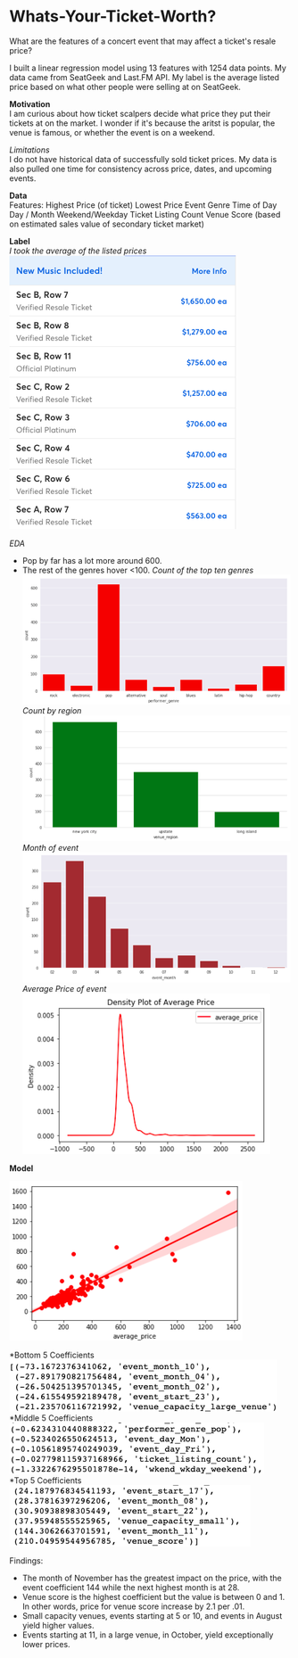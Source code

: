 # **Whats-Your-Ticket-Worth?**
What are the features of a concert event that may affect a ticket's resale price? 

I built a linear regression model using 13 features with 1254 data points. My data came from SeatGeek and Last.FM API. My label is the average listed price based on what other people were selling at on SeatGeek.

**Motivation**<br>
I am curious about how ticket scalpers decide what price they put their tickets at on the market. I wonder if it's because the aritst is popular, the venue is famous, or whether the event is on a weekend. 

*Limitations*<br>
I do not have historical data of successfully sold ticket prices. My data is also pulled one time for consistency across price, dates, and upcoming events.

**Data**<br>
Features:
Highest Price (of ticket)
Lowest Price
Event Genre
Time of Day
Day / Month
Weekend/Weekday
Ticket Listing Count
Venue Score (based on estimated sales value of secondary ticket market)

**Label**<br>
*I took the average of the listed prices*<br>
![Image](https://github.com/chrispfchung/Whats-Your-Ticket-Worth/blob/master/Images/Ticketmaster%20Resell%20Prices.png)

*EDA*<br>
- Pop by far has a lot more around 600.
- The rest of the genres hover <100.
*Count of the top ten genres*<br>
![Image](https://github.com/chrispfchung/Whats-Your-Ticket-Worth/blob/master/Images/Event%20Genres.png)
*Count by region*<br>
![Image](https://github.com/chrispfchung/Whats-Your-Ticket-Worth/blob/master/Images/Event%20Regions.png)
*Month of event*<br>
![Image](https://github.com/chrispfchung/Whats-Your-Ticket-Worth/blob/master/Images/Month%20of%20Event.png)
*Average Price of event*<br>
![Image](https://github.com/chrispfchung/Whats-Your-Ticket-Worth/blob/master/Images/Average%20Price.png)

**Model**<br>

![Image](https://github.com/chrispfchung/Whats-Your-Ticket-Worth/blob/master/Images/Reg%20Plot.png)

*Bottom 5 Coefficients<br>
![Image](https://github.com/chrispfchung/Whats-Your-Ticket-Worth/blob/master/Images/Bottom%205%20coefficients%20updated.png)
<br>
*Middle 5 Coefficients<br>
![Image](https://github.com/chrispfchung/Whats-Your-Ticket-Worth/blob/master/Images/Mid%205%20coefficients.png)
<br>
*Top 5 Coefficients<br>
![Image](https://github.com/chrispfchung/Whats-Your-Ticket-Worth/blob/master/Images/Top%205%20coefficients.png)
<br>

Findings:<br>
- The month of November has the greatest impact on the price, with the event coefficient 144 while the next highest month is at 28.
- Venue score is the highest coefficient but the value is between 0 and 1. In other words, price for venue score increase by 2.1 per .01. 
- Small capacity venues, events starting at 5 or 10, and events in August yield higher values.
- Events starting at 11, in a large venue, in October, yield exceptionally lower prices.
